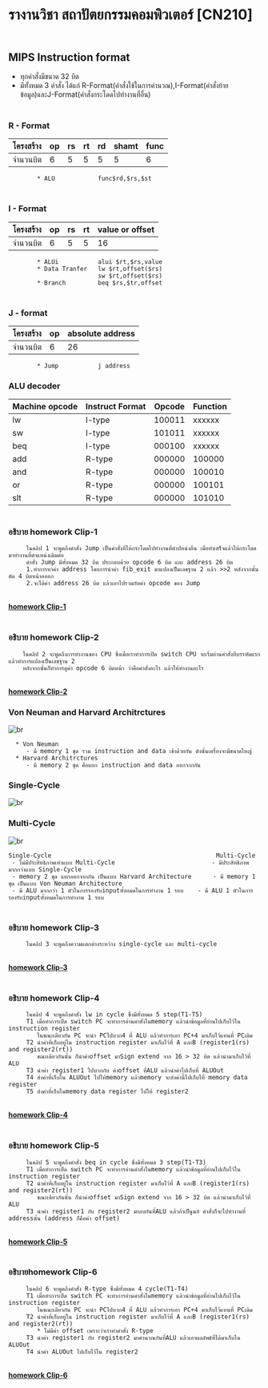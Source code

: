 # รางานวิชา สถาปัตยกรรมคอมพิวเตอร์ [CN210]
## <br>**MIPS Instruction format**
   - ทุกคำสั่งมีขนาด 32 บิต
   - มีทั้งหมด 3 คำสั่ง ได้แก่ R-Format(คำสั่งใช้ในการคำนวณ),I-Format(คำสั่งย้ายข้อมูล)และJ-Format(คำสั่งกระโดดไปทำงานที่อื่น)
   
### <br>**R - Format**
  | โครงสร้าง | op | rs | rt | rd | shamt | func |      
  |----------|----|----|----|----|-------|------| 
  | จำนวนบิต  | 6  |  5 |  5 |  5 |   5   |   6  | 
            
            * ALU            func$rd,$rs,$st  
            
### <br>**I - Format**
   | โครงสร้าง | op | rs | rt | value or offset |         
   |----------|----|----|----|-----------------|        
   | จำนวนบิต  |  6 | 5  |  5 |      16         |
            * ALUi           alui $rt,$rs,value                                
            * Data Tranfer   lw $rt,offset($rs) 
                             sw $rt,offset($rs) 
            * Branch         beq $rs,$tr,offset 
            
### <br>**J - format**
   | โครงสร้าง | op | absolute address |
   |----------|----|------------------|
   | จำนวนบิต  | 6  |         26       |
   
            * Jump           j address
            
### ALU decoder
   | Machine opcode | Instruct Format| Opcode | Function |
   |----------------|----------------|--------|----------|
   |        lw      |       I-type   | 100011 |  xxxxxx  |
   |        sw      |       I-type   | 101011 |  xxxxxx  |
   |       beq      |       I-type   | 000100 |  xxxxxx  |
   |       add      |       R-type   | 000000 |  100000  |
   |       and      |       R-type   | 000000 |  100010  |
   |        or      |       R-type   | 000000 |  100101  |
   |       slt      |       R-type   | 000000 |  101010  |
    
### <br>**อธิบาย homework Clip-1** 
   
         ในคลิป 1 จะพูดถึงคำสั่ง Jump เป็นคำสั่งที่ให้กระโดดไปทำงานที่ตำปหน่งอื่น เมื่อทำเสร็จแล้วให้กระโดดมาทำงานที่ตำแหน่งเดิมต่อ
         คำสั่ง Jump มีทั้งหมด 32 บิต ประกอบด้วย opcode 6 บิต และ address 26 บิต
         1.ทำการหาค่า address โดยการนำค่า fib_exit มาแปลงเป็นเลขฐาน 2 แล้ว >>2 หลังจากนั้นตัด 4 บิตหน้าอออก
         2.จะได้ค่า address 26 บิต แล้วเอาไปรวมกับค่า opcode ของ Jump                   
   
[<br>**homework Clip-1**](https://youtu.be/KGGrDlHpYPE)
 
### <br>**อธิบาย homework Clip-2**
 
        ในคลิป 2 จะพูดถึงการทำงานของ CPU ซึ่งเมื่อเราทำการเปิด switch CPU จะเริ่มอ่านคำสั่งที่บรรทัดแรก แล้วทำการแปลงเป็นเลขฐาน 2 
        หลังจากนั้นก็ทำการดูค่า opcode 6 บิตหน้า ว่าคือคำสั่งอะไร แล้วให้ทำงานอะไร 
        
[<br>**homework Clip-2**](https://youtu.be/MUBjTEa2nQo)
 
### Von Neuman and Harvard Architrctures
![br](https://vivadifferences.com/wp-content/uploads/2019/10/Von-Neuman-Vs-Harvard-Architecture.png)

      * Von Neuman 
         - มี memory 1 ชุด รวม instruction and data เข้าด้วยกัน ดังนั้นเครื่องจะมีขนาดใหญ่
      * Harvard Architrctures
         - มี memory 2 ชุด คือแยก instruction and data ออกจากกัน
         
### Single-Cycle 
  ![br](https://cseweb.ucsd.edu/~j2lau/cs141/single_cycle_cpu_datapath.png)
  
### Multi-Cycle
  ![br](https://cseweb.ucsd.edu/~j2lau/cs141/multi_cycle_cpu_datapath.png)
  
    Single-Cycle                                              Multi-Cycle
     - ไม่มีประสิทธิภาพเท่าแบบ Multi-Cycle                           - มีประสิทธิภาพมากกว่าแบบ Single-Cycle
     - memory 2 ชุด แยกออกจากกัน เป็นแบบ Harvard Architecture      - มี memory 1 ชุด เป็นแบบ Von Neuman Architecture
     - มี ALU มากกว่า 1 ตัวในการรองรับinputทั้งหมดในการทำงาน 1 รอบ    - มี ALU 1 ตัวในการรองรับinputทั้งหมดในการทำงาน 1 รอบ     
     
### <br>**อธิบาย homework Clip-3**
  
         ในคลิป 3 จะพูดถึงความแตกต่างระหว่าง single-cycle และ multi-cycle
         
[<br>**homework Clip-3**](https://youtu.be/-e2fQUB4PIY)
 
### <br>**อธิบาย homework Clip-4**
 
         ในคลิป 4 จะพูดถึงคำสั่ง lw in cycle ซึ่งมีทั้งหมด 5 step(T1-T5)
         T1 เมื่อทำการเปิด switch PC จะทำการอ่านคำสั่งในmemory แล้วนำข้อมูลที่อ่านไปเก็บไว้ใน instruction register
            ในขณะเดียวกัน PC จะนำ PCไปบวก4 ที่ ALU แล้วทำการเอา PC+4 มาเก็บไว้แทนที่ PCเดิม
         T2 นำค่าที่เก็บอยู่ใน instruction register มาเก็บไว้ที่ A และB (register1(rs) and register2(rt))
            ขณะเดียวกันนั้น ก็นำค่าoffset มาSign extend จาก 16 > 32 บิต แล้วนำมาเก็บไว้ที่ ALU
         T3 นำค่า register1 ไปบวกกับ ค่าoffset ที่ALU แล้วนำค่าไปเก็บที่ ALUOut
         T4 ส่งค่าที่เก็บใน ALUOut ไปให้memory แล้วmemory จะส่งค่านี้ไปเก็บไที่ memory data register
         T5 ส่งค่าที่เก็บในmemory data register ไปให้ register2
         
[<br>**homework Clip-4**](https://youtu.be/lUhIu3NA02Y)
  
### <br>**อธิบาย homework Clip-5**
  
         ในคลิป 5 จะพูดถึงคำสั่ง beq in cycle ซึ่งมีทั้งหมด 3 step(T1-T3)
         T1 เมื่อทำการเปิด switch PC จะทำการอ่านคำสั่งในmemory แล้วนำข้อมูลที่อ่านไปเก็บไว้ใน instruction register
         T2 นำค่าที่เก็บอยู่ใน instruction register มาเก็บไว้ที่ A และB (register1(rs) and register2(rt))
            ขณะเดียวกันนั้น ก็นำค่าoffset มาSign extend จาก 16 > 32 บิต แล้วนำมาเก็บไว้ที่ ALU
         T3 นำค่า register1 กับ register2 มาลบกันที่ALU แล้วถ้าเป็นูนย์ คำสั่งก็จะไปทำงานที่ addressนั้น (address ก็คือค่า offset)
         
[<br>**homework Clip-5**](https://youtu.be/731dgwT8FfE)
 
### <br>**อธิบายhomework Clip-6**
  
         ในคลิป 6 จะพูดถึงคำสั่ง R-type ซึ่งมีทั้งหมด 4 cycle(T1-T4)
         T1 เมื่อทำการเปิด switch PC จะทำการอ่านคำสั่งในmemory แล้วนำข้อมูลที่อ่านไปเก็บไว้ใน instruction register
            ในขณะเดียวกัน PC จะนำ PCไปบวก4 ที่ ALU แล้วทำการเอา PC+4 มาเก็บไว้แทนที่ PCเดิม
         T2 นำค่าที่เก็บอยู่ใน instruction register มาเก็บไว้ที่ A และB (register1(rs) and register2(rt))
            * ไม่มีค่า offset เพราะว่าเราทำคำสั่ง R-type
         T3 นำค่า register1 กับ register2 มาคำนวณกันที่ALU แล้วเอาผลลัพธ์ที่ได้มาเก็บใน ALUOut
         T4 นำค่า ALUOut ไปเก็บไว้ใน register2
         
[<br>**homework Clip-6**](https://youtu.be/WjuaH1VdVnQ)
  
